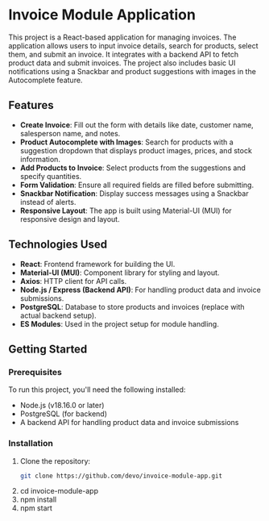 # Invoice Module Application

This project is a React-based application for managing invoices. The application allows users to input invoice details, search for products, select them, and submit an invoice. It integrates with a backend API to fetch product data and submit invoices. The project also includes basic UI notifications using a Snackbar and product suggestions with images in the Autocomplete feature.

## Features

- **Create Invoice**: Fill out the form with details like date, customer name, salesperson name, and notes.
- **Product Autocomplete with Images**: Search for products with a suggestion dropdown that displays product images, prices, and stock information.
- **Add Products to Invoice**: Select products from the suggestions and specify quantities.
- **Form Validation**: Ensure all required fields are filled before submitting.
- **Snackbar Notification**: Display success messages using a Snackbar instead of alerts.
- **Responsive Layout**: The app is built using Material-UI (MUI) for responsive design and layout.

## Technologies Used

- **React**: Frontend framework for building the UI.
- **Material-UI (MUI)**: Component library for styling and layout.
- **Axios**: HTTP client for API calls.
- **Node.js / Express (Backend API)**: For handling product data and invoice submissions.
- **PostgreSQL**: Database to store products and invoices (replace with actual backend setup).
- **ES Modules**: Used in the project setup for module handling.


## Getting Started
### Prerequisites

To run this project, you'll need the following installed:

- Node.js (v18.16.0 or later)
- PostgreSQL (for backend)
- A backend API for handling product data and invoice submissions

### Installation

1. Clone the repository:
   ```bash
   git clone https://github.com/devo/invoice-module-app.git
2. cd invoice-module-app
3. npm install
4. npm start